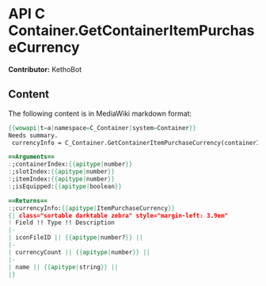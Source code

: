 # API C Container.GetContainerItemPurchaseCurrency

**Contributor:** KethoBot

## Content

The following content is in MediaWiki markdown format:

```mediawiki
{{wowapi|t=a|namespace=C_Container|system=Container}}
Needs summary.
 currencyInfo = C_Container.GetContainerItemPurchaseCurrency(containerIndex, slotIndex, itemIndex, isEquipped)

==Arguments==
:;containerIndex:{{apitype|number}}
:;slotIndex:{{apitype|number}}
:;itemIndex:{{apitype|number}}
:;isEquipped:{{apitype|boolean}}

==Returns==
:;currencyInfo:{{apitype|ItemPurchaseCurrency}}
{| class="sortable darktable zebra" style="margin-left: 3.9em"
! Field !! Type !! Description
|-
| iconFileID || {{apitype|number?}} || 
|-
| currencyCount || {{apitype|number}} || 
|-
| name || {{apitype|string}} || 
|}
```